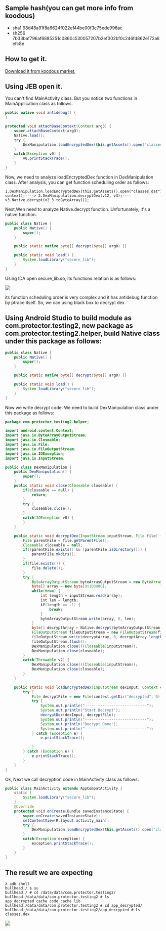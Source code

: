 
## Sample hash(you can get more info from koodous)

 - sha1 98d48a91f8a6624f022ef44be00f3c75ede996ac
 - sh256 7b33baf796af6885251c0860c530057207b2ef302bf0c246fd862e172a8efc8e

## How to get it.
 [Download it from koodous market.](https://koodous.com/apks/7b33baf796af6885251c0860c530057207b2ef302bf0c246fd862e172a8efc8e)

## Using JEB open it.
You can't find MainActivity class. But you notice two functions in MainApplication class as follows.

```java
public native void antidebug() {
}

protected void attachBaseContext(Context arg3) {
    super.attachBaseContext(arg3);
    Native.load();
    try {
        DexManipulation.loadEncryptedDex(this.getAssets().open("classes.dat"), arg3);
    }
    catch(Exception v0) {
        v0.printStackTrace();
    }
}
```

Now, we need to analyze loadEncryptedDex function in DexManipulation class. After analysis, you can get function scheduling order as follows:
```
1.DexManipulation.loadEncryptedDex(this.getAssets().open("classes.dat"), context);----> 2.DexManipulation.decryptDex(v12, v3);---->3.Native.decrypt(v2_3.toByteArray());
```

Next,Wen need to analyze Native.decrypt function. Unfortunately, it's a native function.
```java
public class Native {
    public Native() {
        super();
    }

    public static native byte[] decrypt(byte[] arg0) {}

    public static void load() {
        System.loadLibrary("secure_lib");
    }
}

```

Using IDA open secure_lib.so, its functions relation is as follows:

![](https://github.com/JohnCUMT/Android-Project/blob/master/functions.png)

its function scheduling order is very complex and it has antidebug function by ptrace itself. So, we can using black box to decrypt dex.

## Using Android Studio to build module as com.protector.testing2, new package as com.protector.testing2.helper, build Native class under this package as follows:
```java
public class Native {
    public Native() {
        super();
    }

    public static native byte[] decrypt(byte[] arg0) {}

    public static void load() {
        System.loadLibrary("secure_lib");
    }
}

```

Now we write decrypt code. We need to build DexManipulation class under this package as follows:
```java
package com.protector.testing2.helper;

import android.content.Context;
import java.io.ByteArrayOutputStream;
import java.io.Closeable;
import java.io.File;
import java.io.FileOutputStream;
import java.io.IOException;
import java.io.InputStream;

public class DexManipulation {
    public DexManipulation() {
        super();
    }
    public static void close(Closeable closeable) {
        if(closeable == null) {
            return;
        }
        try {
            closeable.close();
        }
        catch(IOException v0) {
        }
    }

    public static void decryptDex(InputStream inputStream, File file) {
        File parentFile = file.getParentFile();
        Closeable closeable = null;
        if(!parentFile.exists() && (parentFile.isDirectory())) {
            parentFile.mkdirs();
        }
        if(file.exists()) {
            file.delete();
        }
        try {
            ByteArrayOutputStream byteArrayOutputStream = new ByteArrayOutputStream();
            byte[] array = new byte[0x100000];
            while(true) {
                int length = inputStream.read(array);
                int len = length;
                if(length == -1) {
                    break;
                }
                byteArrayOutputStream.write(array, 0, len);
            }
            byte[] decryptArray = Native.decrypt(byteArrayOutputStream.toByteArray());
            FileOutputStream fileOutputStream = new FileOutputStream(file);
            fileOutputStream.write(decryptArray, 0, decryptArray.length);
            fileOutputStream.flush();
            DexManipulation.close(((Closeable)inputStream));
            DexManipulation.close(closeable);
        }
        catch(Throwable v2) {
            DexManipulation.close(((Closeable)inputStream));
            DexManipulation.close(closeable);
        }
    }

    public static void loadEncryptedDex(InputStream dexInput, Context context) {
        try {
            File decryptFile = new File(context.getDir("decrypted", 0), "classes.dex");
            try {
                System.out.println("----------------------------");
                System.out.println("Start Decrypt");
                decryptDex(dexInput, decryptFile);
                System.out.println("----------------------------");
                System.out.println("Decrypt Done");
                System.out.println("----------------------------");
            } catch (Exception e) {
                e.printStackTrace();

            }
        } catch (Exception e) {
            e.printStackTrace();
        }
    }
}
```

Ok, Next we call decryption code in MainActivity class as follows:
```java
public class MainActivity extends AppCompatActivity {
    static {
        System.loadLibrary("secure_lib");
    }
    @Override
    protected void onCreate(Bundle savedInstanceState) {
        super.onCreate(savedInstanceState);
        setContentView(R.layout.activity_main);
        try {
            DexManipulation.loadEncryptedDex(this.getAssets().open("classes.dat"), this);
        }
        catch(Exception exception) {
            exception.printStackTrace();
        }
    }
}
```

## The result we are expecting
```shell
λ adb shell                                                   
bullhead:/ $ su                                               
bullhead:/ # cd /data/data/com.protector.testing2/            
bullhead:/data/data/com.protector.testing2 # ls               
app_decrypted cache code_cache lib                            
bullhead:/data/data/com.protector.testing2 # cd app_decrypted/
bullhead:/data/data/com.protector.testing2/app_decrypted # ls
classes.dex                                                   
```

![](https://github.com/JohnCUMT/Android-Project/blob/master/decrypt_dex.png)
